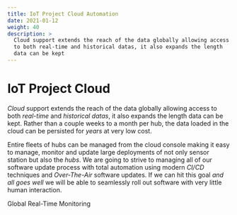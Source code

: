 ```yaml
---
title: IoT Project Cloud Automation
date: 2021-01-12
weight: 40
description: >
  Cloud support extends the reach of the data globally allowing access
  to both real-time and historical datas, it also expands the length
  data can be kept  
---
```


# IoT Project Cloud

_Cloud_ support extends the reach of the data globally allowing access
to both _real-time_ and _historical datas_, it also expands the length
data can be kept. Rather than a couple weeks to a month per hub, the
data loaded in the cloud can be persisted for _years_ at very low
cost.

Entire fleets of hubs can be managed from the cloud console making it
easy to manage, monitor and update large deployments of not only
sensor station but also the _hubs_.
We are going to strive to managing all of our software update process
with total automation using modern _CI/CD_ techniques and
_Over-The-Air_ software updates. If we can hit this goal _and all goes
well_ we will be able to seamlessly roll out software with very little
human interaction.

Global Real-Time Monitoring

